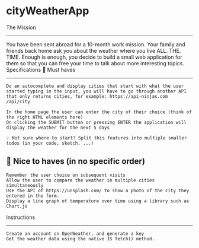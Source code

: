 # cityWeatherApp

The Mission

---

You have been sent abroad for a 10-month work mission. Your family and friends back home ask you about the weather where you live ALL. THE. TIME.
Enough is enough, you decide to build a small web application for them so that you can free your time to talk about more interesting topics.
Specifications
🌱 Must haves

---

    Do an autocomplete and display cities that start with what the user started typing in the input, you will have to go through another API that only returns cities, for example: https://api-ninjas.com /api/city

    In the home page the user can enter the city of their choice (think of the right HTML elements here)
    On clicking the SUBMIT button or pressing ENTER the application will display the weather for the next 5 days

    💡 Not sure where to start? Split this features into multiple smaller todos (in your code, sketch, ...)

## 🌼 Nice to haves (in no specific order)

    Remember the user choice on subsequent visits
    Allow the user to compare the weather in multiple cities simultaneously
    Use the API of https://unsplash.com/ to show a photo of the city they entered in the form.
    Display a line graph of temperature over time using a library such as Chart.js

Instructions

---

    Create an account on OpenWeather, and generate a key
    Get the weather data using the native JS fetch() method.
